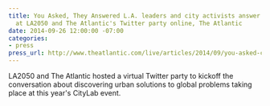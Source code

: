 ```yaml
---
title: You Asked, They Answered L.A. leaders and city activists answer virtual questions
  at LA2050 and The Atlantic's Twitter party online, The Atlantic
date: 2014-09-26 12:00:00 -07:00
categories:
- press
press_url: http://www.theatlantic.com/live/articles/2014/09/you-asked-citylab2014/380767/
---
```


LA2050 and The Atlantic hosted a virtual Twitter party to kickoff the conversation about discovering urban solutions to global problems taking place at this year's CityLab event.
